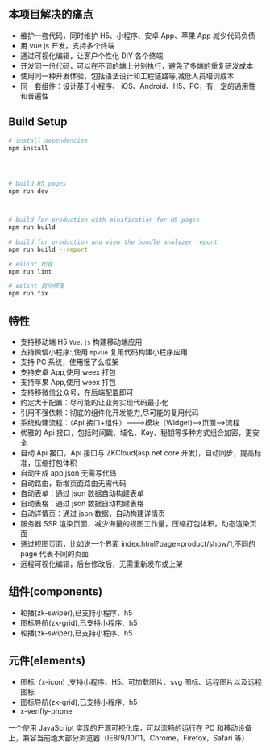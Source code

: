 <!--
 * @Description: 
 * @Version: 2.0.1.003
 * @Author: 薛松田
 * @Date: 2019-10-28 10:13:50
 * @LastEditors: 薛松田
 * @LastEditTime: 2019-10-28 10:23:22
 -->



## 本项目解决的痛点

* 维护一套代码，同时维护 H5、小程序、安卓 App、苹果 App 减少代码负债
* 用 vue.js 开发，支持多个终端
* 通过可视化编辑，让客户个性化 DIY 各个终端
* 开发同一份代码，可以在不同的端上分别执行，避免了多端的重复研发成本
* 使用同一种开发体验，包括语法设计和工程链路等,减低人员培训成本
* 同一套组件：设计基于小程序、 iOS、Android、H5、PC，有一定的通用性和普遍性

## Build Setup

```bash
# install dependencies
npm install




# build H5 pages
npm run dev



# build for production with minification for H5 pages
npm run build

# build for production and view the bundle analyzer report
npm run build --report

# eslint 检查
npm run lint

# eslint 自动修复
npm run fix


```

## 特性

* 支持移动端 H5 `Vue.js` 构建移动端应用
* 支持微信小程序:,使用 `mpvue` 复用代码构建小程序应用
* 支持 PC 系统，使用饿了么框架
* 支持安卓 App,使用 weex 打包
* 支持苹果 App,使用 weex 打包
* 支持移微信公众号，在后端配置即可
* 约定大于配置：尽可能的让业务实现代码最小化
* 引用不强依赖：彻底的组件化开发能力,尽可能的复用代码
* 系统构建流程：（Api 接口+组件）--->模块（Widget)-->页面-->流程
* 优雅的 Api 接口，包括时间戳、域名、Key、秘钥等多种方式组合加密，更安全
* 自动 Api 接口，Api 接口与 ZKCloud(asp.net core 开发)，自动同步，提高标准，压缩打包体积
* 自动生成 app.json 无需写代码
* 自动路由，新增页面路由无需代码
* 自动表单：通过 json 数据自动构建表单
* 自动表格：通过 json 数据自动构建表格
* 自动详情页：通过 json 数据，自动构建详情页
* 服务器 SSR 渲染页面，减少海量的视图工作量，压缩打包体积，动态渲染页面
* 通过视图页面，比如说一个界面 index.html?page=product/show/1,不同的 page 代表不同的页面
* 远程可视化编辑，后台修改后，无需重新发布或上架

## 组件(components)

* 轮播(zk-swiper),已支持小程序、h5
* 图标导航(zk-grid),已支持小程序、h5
* 轮播(zk-swiper),已支持小程序、h5

## 元件(elements)

* 图标（x-icon) ,支持小程序、H5。可加载图片、svg 图标、远程图片以及远程图标
* 图标导航(zk-grid),已支持小程序、h5
* x-verifiy-phone

一个使用 JavaScript 实现的开源可视化库，可以流畅的运行在 PC 和移动设备上，兼容当前绝大部分浏览器（IE8/9/10/11，Chrome，Firefox，Safari 等）

